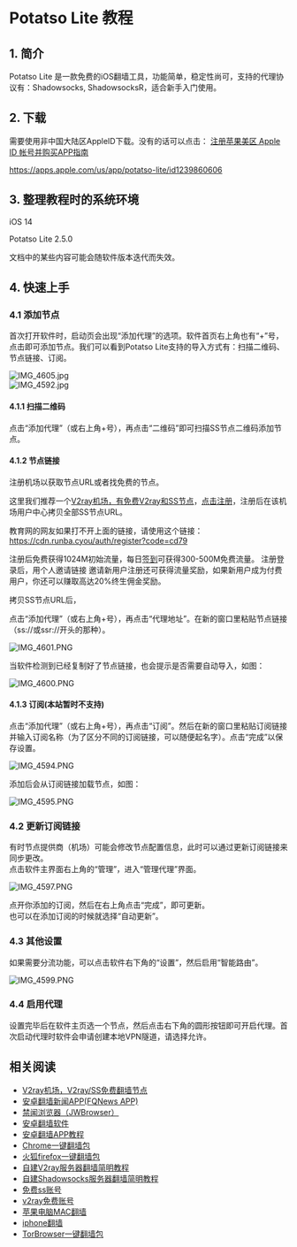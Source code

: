 # Potatso Lite 教程

1\. 简介
------

Potatso Lite 是一款免费的iOS翻墙工具，功能简单，稳定性尚可，支持的代理协议有：Shadowsocks, ShadowsocksR，适合新手入门使用。

2\. 下载
------

需要使用非中国大陆区AppleID下载。没有的话可以点击：
[注册苹果美区 Apple ID 帐号并购买APP指南](AppleID.md) 

https://apps.apple.com/us/app/potatso-lite/id1239860606

3\. 整理教程时的系统环境
--------------

iOS 14 

Potatso Lite 2.5.0

文档中的某些内容可能会随软件版本迭代而失效。

4\. 快速上手
--------

### 4.1 添加节点

首次打开软件时，启动页会出现“添加代理”的选项。软件首页右上角也有“+”号，点击即可添加节点。我们可以看到Potatso Lite支持的导入方式有：扫描二维码、节点链接、订阅。

![IMG_4605.jpg](https://v2free.org/docs/SSPanel/iOS/PotatsoLite_files/2252186481.jpg)  
![IMG_4592.jpg](https://v2free.org/docs/SSPanel/iOS/PotatsoLite_files/1558299922.jpg)

#### 4.1.1 扫描二维码

点击“添加代理”（或右上角+号），再点击“二维码”即可扫描SS节点二维码添加节点。

#### 4.1.2 节点链接

注册机场以获取节点URL或者找免费的节点。

这里我们推荐一个[V2ray机场，有免费V2ray和SS节点](https://github.com/bannedbook/fanqiang/wiki/V2ray%E6%9C%BA%E5%9C%BA)，[点击注册](https://go.runba.cyou/auth/register?code=cd79)，注册后在该机场用户中心拷贝全部SS节点URL。

教育网的网友如果打不开上面的链接，请使用这个链接：
https://cdn.runba.cyou/auth/register?code=cd79

注册后免费获得1024M初始流量，每日[签到](https://raw.githubusercontent.com/bannedbook/fanqiang/master/v2ss/images/checkin.jpg)可获得300-500M免费流量。
注册登录后，用个人邀请链接 邀请新用户注册还可获得流量奖励，如果新用户成为付费用户，你还可以赚取高达20%终生佣金奖励。

拷贝SS节点URL后，

点击“添加代理”（或右上角+号），再点击“代理地址”。在新的窗口里粘贴节点链接（ss://或ssr://开头的那种）。  

![IMG_4601.PNG](https://v2free.org/docs/SSPanel/iOS/PotatsoLite_files/2897544874.png)  

当软件检测到已经复制好了节点链接，也会提示是否需要自动导入，如图：  

![IMG_4600.PNG](https://v2free.org/docs/SSPanel/iOS/PotatsoLite_files/131924680.png)

#### 4.1.3 订阅(本站暂时不支持)

点击“添加代理”（或右上角+号），再点击“订阅”。然后在新的窗口里粘贴订阅链接并输入订阅名称（为了区分不同的订阅链接，可以随便起名字）。点击“完成”以保存设置。 
 
![IMG_4594.PNG](https://v2free.org/docs/SSPanel/iOS/PotatsoLite_files/3732450977.png)  

添加后会从订阅链接加载节点，如图：  

![IMG_4595.PNG](https://v2free.org/docs/SSPanel/iOS/PotatsoLite_files/2308989632.png)

### 4.2 更新订阅链接

有时节点提供商（机场）可能会修改节点配置信息，此时可以通过更新订阅链接来同步更改。  
点击软件主界面右上角的“管理”，进入“管理代理”界面。  

![IMG_4597.PNG](https://v2free.org/docs/SSPanel/iOS/PotatsoLite_files/2284973646.png) 
 
点开你添加的订阅，然后在右上角点击“完成”，即可更新。  
也可以在添加订阅的时候就选择“自动更新”。

### 4.3 其他设置

如果需要分流功能，可以点击软件右下角的“设置”，然后启用“智能路由”。  

![IMG_4599.PNG](https://v2free.org/docs/SSPanel/iOS/PotatsoLite_files/2559756792.png)

### 4.4 启用代理

设置完毕后在软件主页选一个节点，然后点击右下角的圆形按钮即可开启代理。首次启动代理时软件会申请创建本地VPN隧道，请选择允许。

## 相关阅读
*   [V2ray机场，V2ray/SS免费翻墙节点](https://github.com/bannedbook/fanqiang/wiki/V2ray%E6%9C%BA%E5%9C%BA)
*   [安卓翻墙新闻APP(FQNews APP)](https://github.com/bannedbook/fanqiang/wiki/%E7%A6%81%E9%97%BB%E7%BD%91%E5%AE%89%E5%8D%93%E7%BF%BB%E5%A2%99%E6%96%B0%E9%97%BBAPP)
*   [禁闻浏览器（JWBrowser）](https://github.com/bannedbook/fanqiang/wiki/%E5%AE%89%E5%8D%93%E7%BF%BB%E5%A2%99%E8%BD%AF%E4%BB%B6#JWBrowser)
*   [安卓翻墙软件](https://github.com/bannedbook/fanqiang/wiki/%E5%AE%89%E5%8D%93%E7%BF%BB%E5%A2%99%E8%BD%AF%E4%BB%B6)
*   [安卓翻墙APP教程](https://github.com/bannedbook/fanqiang/tree/master/android)
*   [Chrome一键翻墙包](https://github.com/bannedbook/fanqiang/wiki/Chrome%E4%B8%80%E9%94%AE%E7%BF%BB%E5%A2%99%E5%8C%85)
*   [火狐firefox一键翻墙包](https://github.com/bannedbook/fanqiang/wiki/%E7%81%AB%E7%8B%90firefox%E4%B8%80%E9%94%AE%E7%BF%BB%E5%A2%99%E5%8C%85)
*   [自建V2ray服务器翻墙简明教程](https://github.com/bannedbook/fanqiang/blob/master/v2ss/%E8%87%AA%E5%BB%BAV2ray%E6%9C%8D%E5%8A%A1%E5%99%A8%E7%AE%80%E6%98%8E%E6%95%99%E7%A8%8B.md)
*   [自建Shadowsocks服务器翻墙简明教程](https://github.com/bannedbook/fanqiang/blob/master/v2ss/%E8%87%AA%E5%BB%BAShadowsocks%E6%9C%8D%E5%8A%A1%E5%99%A8%E7%AE%80%E6%98%8E%E6%95%99%E7%A8%8B.md)
*   [免费ss账号](https://github.com/bannedbook/fanqiang/wiki/%E5%85%8D%E8%B4%B9ss%E8%B4%A6%E5%8F%B7)
*   [v2ray免费账号](https://github.com/bannedbook/fanqiang/wiki/v2ray%E5%85%8D%E8%B4%B9%E8%B4%A6%E5%8F%B7)
*   [苹果电脑MAC翻墙](https://github.com/bannedbook/fanqiang/wiki/%E8%8B%B9%E6%9E%9C%E7%94%B5%E8%84%91MAC%E7%BF%BB%E5%A2%99)
*   [iphone翻墙](https://github.com/bannedbook/fanqiang/wiki/iphone%E7%BF%BB%E5%A2%99)
*   [TorBrowser一键翻墙包](https://github.com/bannedbook/fanqiang/wiki/TorBrowser%E4%B8%80%E9%94%AE%E7%BF%BB%E5%A2%99%E5%8C%85)